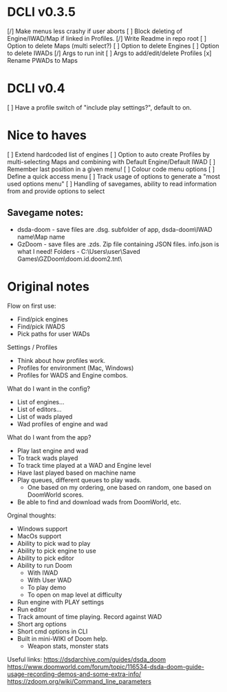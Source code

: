 # DCLI v0.3.5
[/] Make menus less crashy if user aborts
[ ] Block deleting of Engine/IWAD/Map if linked in Profiles.
[/] Write Readme in repo root
[ ] Option to delete Maps (multi select?)
[ ] Option to delete Engines
[ ] Option to delete IWADs
[/] Args to run init
[ ] Args to add/edit/delete Profiles
[x] Rename PWADs to Maps

# DCLI v0.4
[ ] Have a profile switch of "include play settings?", default to on.

# Nice to haves
[ ] Extend hardcoded list of engines
[ ] Option to auto create Profiles by multi-selecting Maps and combining with Default Engine/Default IWAD
[ ] Remember last position in a given menu!
[ ] Colour code menu options
[ ] Define a quick access menu
[ ] Track usage of options to generate a "most used options menu"
[ ] Handling of savegames, ability to read information from and provide options to select

## Savegame notes:
 - dsda-doom - save files are .dsg. subfolder of app, dsda-doom\IWAD name\Map name
 - GzDoom - save files are .zds. Zip file containing JSON files. info.json is what I need! Folders - C:\Users\user\Saved Games\GZDoom\doom.id.doom2.tnt\

# Original notes
Flow on first use:
 - Find/pick engines
 - Find/pick IWADS
 - Pick paths for user WADs

Settings / Profiles
 - Think about how profiles work.
 - Profiles for environment (Mac, Windows)
 - Profiles for WADS and Engine combos.

What do I want in the config?
 - List of engines...
 - List of editors...
 - List of wads played
 - Wad profiles of engine and wad

 What do I want from the app?
 - Play last engine and wad
 - To track wads played
 - To track time played at a WAD and Engine level
 - Have last played based on machine name
 - Play queues, different queues to play wads.
    - One based on my ordering, one based on random, one based on DoomWorld scores.
 - Be able to find and download wads from DoomWorld, etc.

Orginal thoughts:
- Windows support
- MacOs support
- Ability to pick wad to play
- Ability to pick engine to use
- Ability to pick editor
- Ability to run Doom
    - With IWAD
    - With User WAD
    - To play demo
    - To open on map level at difficulty
- Run engine with PLAY settings
- Run editor
- Track amount of time playing. Record against WAD
- Short arg options
- Short cmd options in CLI
- Built in mini-WIKI of Doom help.
    - Weapon stats, monster stats

Useful links:
https://dsdarchive.com/guides/dsda_doom
https://www.doomworld.com/forum/topic/116534-dsda-doom-guide-usage-recording-demos-and-some-extra-info/
https://zdoom.org/wiki/Command_line_parameters